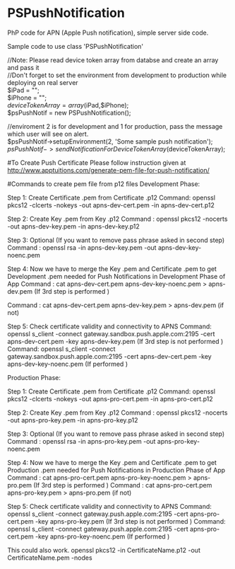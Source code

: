# PSPushNotification
PhP code for APN (Apple Push notification), simple server side code.

Sample code to use class 'PSPushNotification'  

//Note: Please read device token array from databse and create an array and pass it  
//Don't forget to set the environment from development to production while deploying on real server  
$iPad = "";  
$iPhone = "";  
$deviceTokenArray = array($iPad,$iPhone);  
$psPushNotif = new PSPushNotification();  
  
//enviroment 2 is for development and 1 for production, pass the message which user will see on alert.  
$psPushNotif->setupEnvironment(2, 'Some sample push notification');  
$psPushNotif->sendNotificationForDeviceTokenArray($deviceTokenArray);  

#To Create Push Certificate
Please follow instruction given at http://www.apptuitions.com/generate-pem-file-for-push-notification/

#Commands to create pem file from p12 files
Development Phase:

Step 1: Create Certificate .pem from Certificate .p12
Command: openssl pkcs12 -clcerts -nokeys -out apns-dev-cert.pem -in apns-dev-cert.p12

Step 2: Create Key .pem from Key .p12
Command : openssl pkcs12 -nocerts -out apns-dev-key.pem -in apns-dev-key.p12

Step 3: Optional (If you want to remove pass phrase asked in second step)
Command : openssl rsa -in apns-dev-key.pem -out apns-dev-key-noenc.pem

Step 4: Now we have to merge the Key .pem and Certificate .pem to get Development .pem needed for Push Notifications in Development Phase of App
Command : cat apns-dev-cert.pem apns-dev-key-noenc.pem > apns-dev.pem (If 3rd step is performed )

Command : cat apns-dev-cert.pem apns-dev-key.pem > apns-dev.pem (if not)

Step 5: Check certificate validity and connectivity to APNS
Command: openssl s_client -connect gateway.sandbox.push.apple.com:2195 -cert apns-dev-cert.pem -key apns-dev-key.pem (If 3rd step is not performed )
Command: openssl s_client -connect gateway.sandbox.push.apple.com:2195 -cert apns-dev-cert.pem -key apns-dev-key-noenc.pem  (If performed )

Production Phase:

Step 1: Create Certificate .pem from Certificate .p12
Command: openssl pkcs12 -clcerts -nokeys -out apns-pro-cert.pem -in apns-pro-cert.p12

Step 2: Create Key .pem from Key .p12
Command : openssl pkcs12 -nocerts -out apns-pro-key.pem -in apns-pro-key.p12

Step 3: Optional (If you want to remove pass phrase asked in second step)
Command : openssl rsa -in apns-pro-key.pem -out apns-pro-key-noenc.pem

Step 4: Now we have to merge the Key .pem and Certificate .pem to get Production .pem needed for Push Notifications in Production Phase of App
Command : cat apns-pro-cert.pem apns-pro-key-noenc.pem > apns-pro.pem (If 3rd step is performed ) Command : cat apns-pro-cert.pem apns-pro-key.pem > apns-pro.pem (if not)

Step 5: Check certificate validity and connectivity to APNS
Command: openssl s_client -connect gateway.push.apple.com:2195 -cert apns-pro-cert.pem -key apns-pro-key.pem  (If 3rd step is not performed )
Command: openssl s_client -connect gateway.push.apple.com:2195 -cert apns-pro-cert.pem -key apns-pro-key-noenc.pem (If performed )

This could also work.
openssl pkcs12 -in CertificateName.p12 -out CertificateName.pem -nodes
